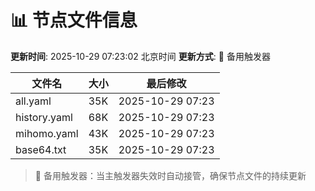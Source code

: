 # 📊 节点文件信息

**更新时间**: 2025-10-29 07:23:02 北京时间
**更新方式**: 🔄 备用触发器

| 文件名 | 大小 | 最后修改 |
|--------|------|----------|
| all.yaml | 35K | 2025-10-29 07:23 |
| history.yaml | 68K | 2025-10-29 07:23 |
| mihomo.yaml | 43K | 2025-10-29 07:23 |
| base64.txt | 35K | 2025-10-29 07:23 |

> 🔄 备用触发器：当主触发器失效时自动接管，确保节点文件的持续更新
